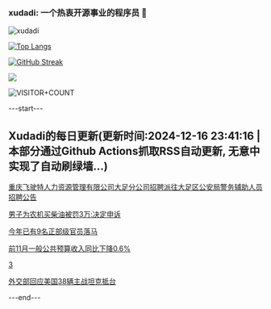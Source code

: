### xudadi: 一个热衷开源事业的程序员 👋

![xudadi](https://github-readme-stats-git-masterorgs-github-readme-stats-team.vercel.app/api?username=xudadi)

[![Top Langs](https://github-readme-stats.vercel.app/api/top-langs/?username=xudadi)](https://github.com/anuraghazra/github-readme-stats)

[![GitHub Streak](https://streak-stats.demolab.com?user=xudadi&locale=zh_Hans)](https://git.io/streak-stats)

![](https://raw.githubusercontent.com/xudadi/xudadi/main/assets/github-contribution-grid-snake.svg)

![VISITOR+COUNT](https://komarev.com/ghpvc/?username=xudadi&label=VISITOR+COUNT)


---start---

## Xudadi的每日更新(更新时间:2024-12-16 23:41:16 | 本部分通过Github Actions抓取RSS自动更新, 无意中实现了自动刷绿墙...)

[重庆飞驶特人力资源管理有限公司大足分公司招聘派往大足区公安局警务辅助人员招聘公告](https://www.gongkaoleida.com/article/2232210)

[男子为农机买柴油被罚3万:决定申诉](https://m.163.com/news/article/JJHQK30L053469LG.html)

[今年已有9名正部级官员落马](https://m.163.com/news/article/JJHUQ1D0053469LG.html)

[前11月一般公共预算收入同比下降0.6%](https://m.163.com/news/article/JJHU6C1A0001899O.html)

[3](https://m.163.com/touch/news/sub/domestic)

[外交部回应美国38辆主战坦克抵台](https://m.163.com/news/article/JJHS162C0001899O.html)

---end---

